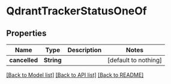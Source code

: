 # QdrantTrackerStatusOneOf


## Properties
Name | Type | Description | Notes
------------ | ------------- | ------------- | -------------
**cancelled** | **String** |  | [default to nothing]


[[Back to Model list]](../README.md#models) [[Back to API list]](../README.md#api-endpoints) [[Back to README]](../README.md)


